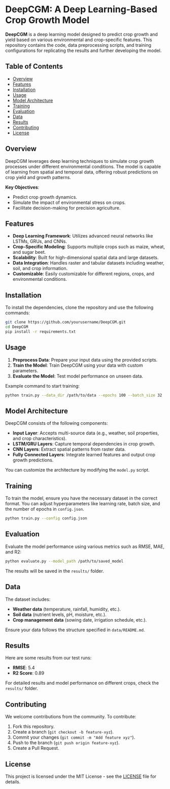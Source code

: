 
# DeepCGM: A Deep Learning-Based Crop Growth Model

**DeepCGM** is a deep learning model designed to predict crop growth and yield based on various environmental and crop-specific features. This repository contains the code, data preprocessing scripts, and training configurations for replicating the results and further developing the model.

## Table of Contents

- [Overview](#overview)
- [Features](#features)
- [Installation](#installation)
- [Usage](#usage)
- [Model Architecture](#model-architecture)
- [Training](#training)
- [Evaluation](#evaluation)
- [Data](#data)
- [Results](#results)
- [Contributing](#contributing)
- [License](#license)

## Overview

DeepCGM leverages deep learning techniques to simulate crop growth processes under different environmental conditions. The model is capable of learning from spatial and temporal data, offering robust predictions on crop yield and growth patterns.

**Key Objectives**:
- Predict crop growth dynamics.
- Simulate the impact of environmental stress on crops.
- Facilitate decision-making for precision agriculture.

## Features

- **Deep Learning Framework**: Utilizes advanced neural networks like LSTMs, GRUs, and CNNs.
- **Crop-Specific Modeling**: Supports multiple crops such as maize, wheat, and sugar beet.
- **Scalability**: Built for high-dimensional spatial data and large datasets.
- **Data Integration**: Handles raster and tabular datasets including weather, soil, and crop information.
- **Customizable**: Easily customizable for different regions, crops, and environmental conditions.

## Installation

To install the dependencies, clone the repository and use the following commands:

```bash
git clone https://github.com/yourusername/DeepCGM.git
cd DeepCGM
pip install -r requirements.txt
```

## Usage

1. **Preprocess Data**: Prepare your input data using the provided scripts.
2. **Train the Model**: Train DeepCGM using your data with custom parameters.
3. **Evaluate the Model**: Test model performance on unseen data.

Example command to start training:
```bash
python train.py --data_dir /path/to/data --epochs 100 --batch_size 32
```

## Model Architecture

DeepCGM consists of the following components:
- **Input Layer**: Accepts multi-source data (e.g., weather, soil properties, and crop characteristics).
- **LSTM/GRU Layers**: Capture temporal dependencies in crop growth.
- **CNN Layers**: Extract spatial patterns from raster data.
- **Fully Connected Layers**: Integrate learned features and output crop growth predictions.

You can customize the architecture by modifying the `model.py` script.

## Training

To train the model, ensure you have the necessary dataset in the correct format. You can adjust hyperparameters like learning rate, batch size, and the number of epochs in `config.json`.

```bash
python train.py --config config.json
```

## Evaluation

Evaluate the model performance using various metrics such as RMSE, MAE, and R2:

```bash
python evaluate.py --model_path /path/to/saved_model
```

The results will be saved in the `results/` folder.

## Data

The dataset includes:
- **Weather data** (temperature, rainfall, humidity, etc.).
- **Soil data** (nutrient levels, pH, moisture, etc.).
- **Crop management data** (sowing date, irrigation schedule, etc.).

Ensure your data follows the structure specified in `data/README.md`.

## Results

Here are some results from our test runs:
- **RMSE**: 5.4
- **R2 Score**: 0.89

For detailed results and model performance on different crops, check the `results/` folder.

## Contributing

We welcome contributions from the community. To contribute:
1. Fork this repository.
2. Create a branch (`git checkout -b feature-xyz`).
3. Commit your changes (`git commit -m "Add feature xyz"`).
4. Push to the branch (`git push origin feature-xyz`).
5. Create a Pull Request.

## License

This project is licensed under the MIT License - see the [LICENSE](LICENSE) file for details.
